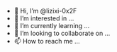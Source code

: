 - 👋 Hi, I’m @lizixi-0x2F
- 👀 I’m interested in ...
- 🌱 I’m currently learning ...
- 💞️ I’m looking to collaborate on ...
- 📫 How to reach me ...

<!---
lizixi-0x2F/lizixi-0x2F is a ✨ special ✨ repository because its `README.md` (this file) appears on your GitHub profile.
You can click the Preview link to take a look at your changes.
--->
